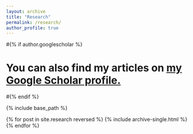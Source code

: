```yaml
---
layout: archive
title: "Research"
permalink: /research/
author_profile: true
---
```


#{% if author.googlescholar %}
#  You can also find my articles on <u><a href="{{author.googlescholar}}">my Google Scholar profile</a>.</u>
#{% endif %}

{% include base_path %}

{% for post in site.research reversed %}
  {% include archive-single.html %}
{% endfor %}

